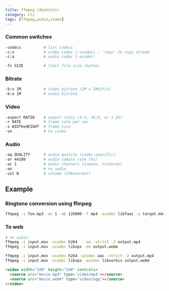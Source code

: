 ```yaml
---
title: ffmpeg (devhints)
category: cli
tags: [ffmpeg,audio,video]
---
```


### Common switches

```sh
-codecs          # list codecs
-c:v             # video codec (-vcodec) - 'copy' to copy stream
-c:a             # audio codec (-acodec)
```

```sh
-fs SIZE         # limit file size (bytes)
```

### Bitrate

```sh
-b:v 1M          # video bitrate (1M = 1Mbit/s)
-b:a 1M          # audio bitrate
```

### Video

```sh
-aspect RATIO    # aspect ratio (4:3, 16:9, or 1.25)
-r RATE          # frame rate per sec
-s WIDTHxHEIGHT  # frame size
-vn              # no video
```

### Audio

```sh
-aq QUALITY      # audio quality (codec-specific)
-ar 44100        # audio sample rate (hz)
-ac 1            # audio channels (1=mono, 2=stereo)
-an              # no audio
-vol N           # volume (256=normal)
```

## Example

### Ringtone conversion using ffmpeg

```sh
ffmpeg -i foo.mp3 -ac 1 -ab 128000 -f mp4 -acodec libfaac -y target.m4r
```

### To web

```sh
# no audio
ffmpeg -i input.mov -vcodec h264   -an -strict -2 output.mp4
ffmpeg -i input.mov -vcodec libvpx -an output.webm
```

```sh
ffmpeg -i input.mov -vcodec h264 -acodec aac -strict -2 output.mp4
ffmpeg -i input.mov -vcodec libvpx -acodec libvorbis output.webm
```

```html
<video width="320" height="240" controls>
  <source src="movie.mp4" type='video/mp4'></source>
  <source src="movie.webm" type='video/ogg'></source>
</video>
```

